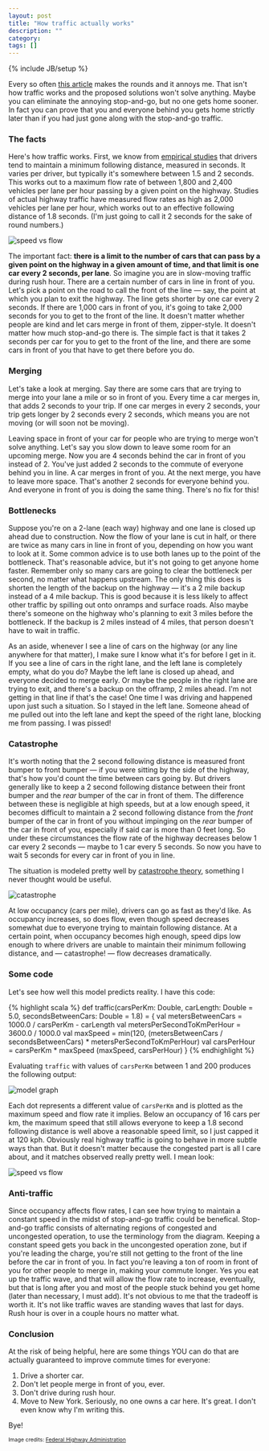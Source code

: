 ```yaml
---
layout: post
title: "How traffic actually works"
description: ""
category: 
tags: []
---
```

{% include JB/setup %}

Every so often [this article](http://www.smartmotorist.com/traffic-and-safety-guideline/traffic-jams.html) makes the rounds and it annoys me.
That isn't how traffic works and the proposed solutions won't solve anything.
Maybe you can eliminate the annoying stop-and-go, but no one gets home sooner. In fact you can prove that you and
everyone behind you gets home strictly later than if you had just gone along with the stop-and-go traffic.

### The facts

Here's how traffic works. First, we know from [empirical studies](http://www.fhwa.dot.gov/publications/research/operations/tft/chap2.pdf)
that drivers tend to maintain a minimum following distance, measured in seconds. It varies per driver, but typically it's somewhere
between 1.5 and 2 seconds. This works out to a maximum flow rate of between 1,800 and 2,400 vehicles per lane per hour
passing by a given point on the highway. Studies of actual highway traffic have measured flow rates as high as 2,000 vehicles
per lane per hour, which works out to an effective following distance of 1.8 seconds. (I'm just going to call it 2 seconds
for the sake of round numbers.)

![speed vs flow](/assets/img/traffic/speed_vs_flow.png)

The important fact: **there is a limit to the number of cars that can pass by a given point on the highway in a given amount of time,
and that limit is one car every 2 seconds, per lane**.
So imagine you are in slow-moving traffic during rush hour. There are a certain number of cars in line in front of you.
Let's pick a  point on the road to call the front of the line — say, the point at which you plan to exit the highway.
The line gets shorter by one car every 2 seconds. If there are 1,000 cars in front of you, it's going to take 2,000
seconds for you to get to the front of the line. It doesn't matter whether people are kind and let cars merge in front
of them, zipper-style. It doesn't matter how much stop-and-go there is. The simple fact is that it takes 2 seconds per
car for you to get to the front of the line, and there are some cars in front of you that have to get there before
you do.

### Merging

Let's take a look at merging. Say there are some cars that are trying to merge into your lane a mile or so in front of you.
Every time a car merges in, that adds 2 seconds to your trip. If one car merges in every 2 seconds, your trip gets
longer by 2 seconds every 2 seconds, which means you are not moving (or will soon not be moving).

Leaving space in front of your car for people who are trying to merge won't solve anything. Let's say you slow down to leave
some room for an upcoming merge. Now you are 4 seconds behind the car in front of you instead of 2. You've just added
2 seconds to the commute of everyone behind you in line. A car merges in front of you. At the next merge, you have
to leave more space. That's another 2 seconds for everyone behind you. And everyone in front of you is doing the same thing.
There's no fix for this!

### Bottlenecks

Suppose you're on a 2-lane (each way) highway and one lane is closed up ahead due to construction. Now the flow
of your lane is cut in half, or there are twice as many cars in line in front of you, depending on how you want to look at it.
Some common advice is to use both lanes up to the point of the bottleneck. That's reasonable advice, but it's not going to get
anyone home faster. Remember only so many cars are going to clear the bottleneck per second, no matter what happens upstream.
The only thing this does is shorten the length of the backup on the highway — it's a 2 mile backup instead of a 4 mile backup.
This is good because it is less likely to affect other traffic by spilling out onto onramps and surface roads. Also
maybe there's someone on the highway who's planning to exit 3 miles before the bottleneck.
If the backup is 2 miles instead of 4 miles, that person doesn't have to wait in traffic.

As an aside, whenever I see a line of cars on the highway (or any line anywhere for that matter), I make sure I know what it's for
before I get in it. If you see a line of cars in the right lane, and the left lane is completely empty, what do you do?
Maybe the left lane is closed up ahead, and everyone decided to merge early. Or maybe the people in the right lane are
trying to exit, and there's a backup on the offramp, 2 miles ahead. I'm not getting in that line if that's the case! One time I was driving
and happened upon just such a situation. So I stayed in the left lane. Someone ahead of me pulled out into the left lane
and kept the speed of the right lane, blocking me from passing. I was pissed!

### Catastrophe

It's worth noting that the 2 second following distance is measured front bumper to front bumper — if you were sitting by the side of the
highway, that's how you'd count the time between cars going by. But drivers generally like to keep a 2 second following distance between
their front bumper and the _rear_ bumper of the car in front of them. The difference between these is negligible at high
speeds, but at a low enough speed, it becomes difficult to maintain a 2 second following distance from the
_front_ bumper of the car in front of you without impinging on the _rear_ bumper of the car in front of you, especially if
said car is more than 0 feet long. So under these circumstances the flow rate of the highway decreases below 1 car every
2 seconds — maybe to 1 car every 5 seconds. So now you have to wait 5 seconds for every car in front of you in line.

The situation is modeled pretty well by [catastrophe theory](http://en.wikipedia.org/wiki/Catastrophe_theory),
something I never thought would be useful.

![catastrophe](/assets/img/traffic/catastrophe.png)

At low occupancy (cars per mile), drivers can go as fast as they'd like. As occupancy increases, so does flow, even though speed decreases
somewhat due to everyone trying to maintain following distance. At a certain point, when occupancy becomes high enough,
speed dips low enough to where drivers are unable to maintain their minimum following distance, and — catastrophe! — flow decreases
dramatically.

### Some code

Let's see how well this model predicts reality. I have this code:

{% highlight scala %}
def traffic(carsPerKm: Double, carLength: Double = 5.0, secondsBetweenCars: Double = 1.8) = {
  val metersBetweenCars = 1000.0 / carsPerKm - carLength
  val metersPerSecondToKmPerHour = 3600.0 / 1000.0
  val maxSpeed = min(120, (metersBetweenCars / secondsBetweenCars) * metersPerSecondToKmPerHour)
  val carsPerHour = carsPerKm * maxSpeed
  (maxSpeed, carsPerHour)
}
{% endhighlight %}

Evaluating ```traffic``` with values of ```carsPerKm``` between 1 and 200 produces the following output:

![model graph](/assets/img/traffic/model.png)

Each dot represents a different value of ```carsPerKm``` and is plotted as the maximum speed and flow rate it implies.
Below an occupancy of 16 cars per km, the maximum speed
that still allows everyone to keep a 1.8 second following distance is well above a reasonable speed limit, so I just capped
it at 120 kph. Obviously real highway traffic is going to behave in more subtle ways than that. But it doesn't matter 
because the congested part is all I care about, and it matches observed really pretty well. I mean look:

![speed vs flow](/assets/img/traffic/speed_vs_flow.png)

### Anti-traffic

Since occupancy affects flow rates, I can see how trying to maintain a constant speed in the midst of stop-and-go traffic could be benefical.
Stop-and-go traffic consists of alternating regions of congested and uncongested operation, to use the terminology from
the diagram. Keeping a constant speed gets you back in the uncongested operation zone, but if you're leading the charge,
you're still not getting to the front of the line before the car in front of you. In fact you're leaving a ton of room
in front of you for other people to merge in, making your commute longer. Yes you eat up the traffic wave, and
that will allow the flow rate to increase, eventually, but that is long after you and most of the people stuck behind you get
home (later than necessary, I must add). It's not obvious to me that the tradeoff is worth it. It's not like traffic
waves are standing waves that last for days. Rush hour is over in a couple hours no matter what.

### Conclusion

At the risk of being helpful, here are some things YOU can do that are actually guaranteed to improve commute times for everyone:

1. Drive a shorter car.
2. Don't let people merge in front of you, ever.
3. Don't drive during rush hour.
4. Move to New York. Seriously, no one owns a car here. It's great. I don't even know why I'm writing this.

Bye!

<span style="font-size: 8pt">
  Image credits: <a href="http://www.fhwa.dot.gov/publications/research/operations/tft/chap2.pdf">Federal Highway Administration</a>
</span>